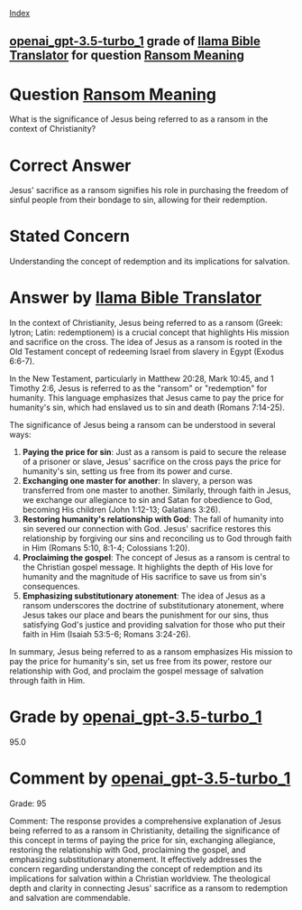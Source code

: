 
[Index](../../../../index.md)
## [openai_gpt-3.5-turbo_1](../../../grading_models/openai_gpt-3.5-turbo_1.md) grade of [llama Bible Translator](../../../answering_models/llama_Bible_Translator.md) for question [Ransom Meaning](../../../questions/Ransom_Meaning.md)

# Question [Ransom Meaning](../../../questions/Ransom_Meaning.md)
What is the significance of Jesus being referred to as a ransom in the context of Christianity?

# Correct Answer
Jesus' sacrifice as a ransom signifies his role in purchasing the freedom of sinful people from their bondage to sin, allowing for their redemption.

# Stated Concern
Understanding the concept of redemption and its implications for salvation.

# Answer by [llama Bible Translator](../../../answering_models/llama_Bible_Translator.md)
In the context of Christianity, Jesus being referred to as a ransom (Greek: lytron; Latin: redemptionem) is a crucial concept that highlights His mission and sacrifice on the cross. The idea of Jesus as a ransom is rooted in the Old Testament concept of redeeming Israel from slavery in Egypt (Exodus 6:6-7).

In the New Testament, particularly in Matthew 20:28, Mark 10:45, and 1 Timothy 2:6, Jesus is referred to as the "ransom" or "redemption" for humanity. This language emphasizes that Jesus came to pay the price for humanity's sin, which had enslaved us to sin and death (Romans 7:14-25).

The significance of Jesus being a ransom can be understood in several ways:

1. **Paying the price for sin**: Just as a ransom is paid to secure the release of a prisoner or slave, Jesus' sacrifice on the cross pays the price for humanity's sin, setting us free from its power and curse.
2. **Exchanging one master for another**: In slavery, a person was transferred from one master to another. Similarly, through faith in Jesus, we exchange our allegiance to sin and Satan for obedience to God, becoming His children (John 1:12-13; Galatians 3:26).
3. **Restoring humanity's relationship with God**: The fall of humanity into sin severed our connection with God. Jesus' sacrifice restores this relationship by forgiving our sins and reconciling us to God through faith in Him (Romans 5:10, 8:1-4; Colossians 1:20).
4. **Proclaiming the gospel**: The concept of Jesus as a ransom is central to the Christian gospel message. It highlights the depth of His love for humanity and the magnitude of His sacrifice to save us from sin's consequences.
5. **Emphasizing substitutionary atonement**: The idea of Jesus as a ransom underscores the doctrine of substitutionary atonement, where Jesus takes our place and bears the punishment for our sins, thus satisfying God's justice and providing salvation for those who put their faith in Him (Isaiah 53:5-6; Romans 3:24-26).

In summary, Jesus being referred to as a ransom emphasizes His mission to pay the price for humanity's sin, set us free from its power, restore our relationship with God, and proclaim the gospel message of salvation through faith in Him.

# Grade by [openai_gpt-3.5-turbo_1](../../../grading_models/openai_gpt-3.5-turbo_1.md)
95.0

# Comment by [openai_gpt-3.5-turbo_1](../../../grading_models/openai_gpt-3.5-turbo_1.md)
Grade: 95

Comment: The response provides a comprehensive explanation of Jesus being referred to as a ransom in Christianity, detailing the significance of this concept in terms of paying the price for sin, exchanging allegiance, restoring the relationship with God, proclaiming the gospel, and emphasizing substitutionary atonement. It effectively addresses the concern regarding understanding the concept of redemption and its implications for salvation within a Christian worldview. The theological depth and clarity in connecting Jesus' sacrifice as a ransom to redemption and salvation are commendable.
